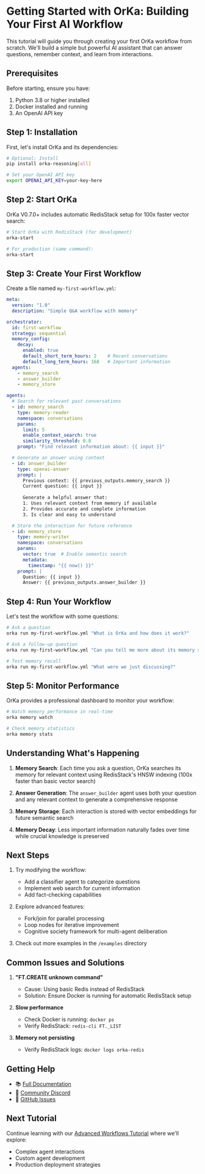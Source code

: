# Getting Started with OrKa: Building Your First AI Workflow

This tutorial will guide you through creating your first OrKa workflow from scratch. We'll build a simple but powerful AI assistant that can answer questions, remember context, and learn from interactions.

## Prerequisites

Before starting, ensure you have:

1. Python 3.8 or higher installed
2. Docker installed and running
3. An OpenAI API key

## Step 1: Installation

First, let's install OrKa and its dependencies:

```bash
# Optional: Install
pip install orka-reasoning[all]

# Set your OpenAI API key
export OPENAI_API_KEY=your-key-here
```

## Step 2: Start OrKa

OrKa V0.7.0+ includes automatic RedisStack setup for 100x faster vector search:

```bash
# Start OrKa with RedisStack (for development)
orka-start

# For production (same command):
orka-start
```

## Step 3: Create Your First Workflow

Create a file named `my-first-workflow.yml`:

```yaml
meta:
  version: "1.0"
  description: "Simple Q&A workflow with memory"

orchestrator:
  id: first-workflow
  strategy: sequential
  memory_config:
    decay:
      enabled: true
      default_short_term_hours: 2    # Recent conversations
      default_long_term_hours: 168   # Important information
  agents:
    - memory_search
    - answer_builder
    - memory_store

agents:
  # Search for relevant past conversations
  - id: memory_search
    type: memory-reader
    namespace: conversations
    params:
      limit: 5
      enable_context_search: true
      similarity_threshold: 0.8
    prompt: "Find relevant information about: {{ input }}"

  # Generate an answer using context
  - id: answer_builder
    type: openai-answer
    prompt: |
      Previous context: {{ previous_outputs.memory_search }}
      Current question: {{ input }}
      
      Generate a helpful answer that:
      1. Uses relevant context from memory if available
      2. Provides accurate and complete information
      3. Is clear and easy to understand

  # Store the interaction for future reference
  - id: memory_store
    type: memory-writer
    namespace: conversations
    params:
      vector: true  # Enable semantic search
      metadata:
        timestamp: "{{ now() }}"
    prompt: |
      Question: {{ input }}
      Answer: {{ previous_outputs.answer_builder }}
```

## Step 4: Run Your Workflow

Let's test the workflow with some questions:

```bash
# Ask a question
orka run my-first-workflow.yml "What is OrKa and how does it work?"

# Ask a follow-up question
orka run my-first-workflow.yml "Can you tell me more about its memory system?"

# Test memory recall
orka run my-first-workflow.yml "What were we just discussing?"
```

## Step 5: Monitor Performance

OrKa provides a professional dashboard to monitor your workflow:

```bash
# Watch memory performance in real-time
orka memory watch

# Check memory statistics
orka memory stats
```

## Understanding What's Happening

1. **Memory Search**: Each time you ask a question, OrKa searches its memory for relevant context using RedisStack's HNSW indexing (100x faster than basic vector search)

2. **Answer Generation**: The `answer_builder` agent uses both your question and any relevant context to generate a comprehensive response

3. **Memory Storage**: Each interaction is stored with vector embeddings for future semantic search

4. **Memory Decay**: Less important information naturally fades over time while crucial knowledge is preserved

## Next Steps

1. Try modifying the workflow:
   - Add a classifier agent to categorize questions
   - Implement web search for current information
   - Add fact-checking capabilities

2. Explore advanced features:
   - Fork/join for parallel processing
   - Loop nodes for iterative improvement
   - Cognitive society framework for multi-agent deliberation

3. Check out more examples in the `/examples` directory

## Common Issues and Solutions

1. **"FT.CREATE unknown command"**
   - Cause: Using basic Redis instead of RedisStack
   - Solution: Ensure Docker is running for automatic RedisStack setup

2. **Slow performance**
   - Check Docker is running: `docker ps`
   - Verify RedisStack: `redis-cli FT._LIST`

3. **Memory not persisting**
   - Verify RedisStack logs: `docker logs orka-redis`

## Getting Help

- 📚 [Full Documentation](https://orkacore.web.app/docs)
- 💬 [Community Discord](https://discord.gg/orka)
- 🐛 [GitHub Issues](https://github.com/marcosomma/orka-reasoning/issues)

## Next Tutorial

Continue learning with our [Advanced Workflows Tutorial](./advanced-workflows.md) where we'll explore:
- Complex agent interactions
- Custom agent development
- Production deployment strategies